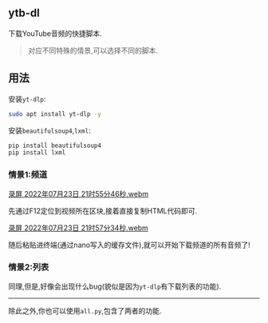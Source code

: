 ## ytb-dl

下载YouTube音频的快捷脚本.
> 对应不同特殊的情景,可以选择不同的脚本.

## 用法

安装`yt-dlp`:
```bash
sudo apt install yt-dlp -y
```

安装`beautifulsoup4`,`lxml`:
```bash
pip install beautifulsoup4
pip install lxml
```

### 情景1:频道

[录屏 2022年07月23日 21时55分46秒.webm](https://user-images.githubusercontent.com/89891126/180609679-82e1224d-29ba-485f-a87d-9cb3591a15d8.webm)

先通过F12定位到视频所在区块,接着直接复制HTML代码即可.

[录屏 2022年07月23日 21时57分34秒.webm](https://user-images.githubusercontent.com/89891126/180609671-bd3a2c5a-2159-488e-8175-0a6e8a81c6c0.webm)

随后粘贴进终端(通过nano写入的缓存文件),就可以开始下载频道的所有音频了!

### 情景2:列表

同理,但是,好像会出现什么bug(貌似是因为`yt-dlp`有下载列表的功能).

---

除此之外,你也可以使用`all.py`,包含了两者的功能.
